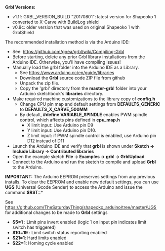 **Grbl Versions:**
- v1.1f: GRBL_VERSION_BUILD "20170801": latest version for Shapeoko 1 converted to X-Carve with BuildLog shield
- v0.8c: older version that was used on original Shapeoko 1 with GrblShield

The recommended installation method is via the Arduino IDE:
- See: https://github.com/gnea/grbl/wiki/Compiling-Grbl
- Before starting, delete any prior Grbl library installations from the Arduino IDE. Otherwise, you'll have compiling issues!
- Manually load the grbl folder into the Arduino IDE as a Library.
  - See https://www.arduino.cc/en/guide/libraries
  - Download the **Grbl** source code ZIP file from github
  - Unpack the zip file.
  - Copy the 'grbl' directory from the **master-grbl** folder into your Arduino sketchbook's **libraries** directory. 
- Make required machine customizations to the library copy of **config.h**
  - Change CPU pin map and default settings from **DEFAULTS_GENERIC** to **DEFAULTS_X_CARVE_500MM** 
  - By default, **#define VARIABLE_SPINDLE** enables PWM spindle control, which affects pins defined in **cpu_map.h**
    - X limit input: Use Arduino pin D9
    - Y limit input: Use Arduino pin D10.
    - Z limit input: if PWM spindle control is enabled, use Arduino pin D12 instead of D11
- Launch the Arduino IDE and verify that **grbl** is shown under **Sketch -> Include Library -> Contributed libraries**
- Open the example sketch **File -> Examples -> grbl -> GrblUpload**
- Connect to the Arduino and run the sketch to compile and upload **Grbl** to the Arduino.

**IMPORTANT:** The Arduino EEPROM preserves settings from any previous installs. To clear the EEPROM and enable new default settings, you can use **UGS** (Universal Gcode Sender) to access the Arduino and issue the command **$RST=***

See https://github.com/TheSaturdayThing/shapeoko_arduino/tree/master/UGS for additional changes to be made to **Grbl** settings
- **$5=1** : Limit pins invert enabled (logic 1 on input pin indicates limit switch has triggered)
- **$10=19** : Limit switch status reporting enabled
- **$21=1**: Hard limits enabled
- **$22=1**: Homing cycle enabled
